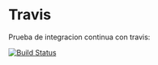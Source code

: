Travis                                                                                                                                                                 
==========
Prueba de integracion continua con travis:

[![Build Status](https://travis-ci.org/hernantain/7507AlgoMonT4.svg?branch=master)](https://travis-ci.org/hernantain/7507AlgoMonT4)
